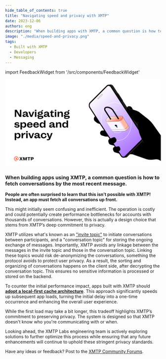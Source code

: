 ```yaml
---
hide_table_of_contents: true
title: "Navigating speed and privacy with XMTP"
date: 2023-12-06
authors: eng
description: "When building apps with XMTP, a common question is how to fetch conversations by the most recent message."
image: "./media/speed-and-privacy.png"
tags:
  - Built with XMTP
  - Developers
  - Messaging
---
```


import FeedbackWidget from '/src/components/FeedbackWidget'

![speed-privacy.png](./media/speed-and-privacy.png)

### When building apps using XMTP, a common question is how to fetch conversations by the most recent message.

<!--truncate-->

**People are often surprised to learn that this isn’t possible with XMTP! Instead, an app must fetch all conversations up front.**

This might initially seem confusing and inefficient. The operation is costly and could potentially create performance bottlenecks for accounts with thousands of conversations. However, this is actually a design choice that stems from XMTP’s deep commitment to privacy.

XMTP utilizes what's known as an ["invite topic"](https://docs.xmtp.org/protocol/v2/architectural-overview#invite-topic-v2) to initiate conversations between participants, and a "conversation topic" for storing the ongoing exchange of messages. Importantly, XMTP avoids any linkage between the messages in the invite topic and those in the conversation topic. Linking these topics would risk de-anonymizing the conversations, something the protocol avoids to protect user privacy. As a result, the sorting and organizing of conversations happens on the client side, after decrypting the conversation topic. This ensures no sensitive information is processed or stored on the backend.

To counter the initial performance impact, apps built with XMTP should **[adopt a local-first cache architecture](https://docs.xmtp.org/perf-ux/local-first)**. This approach significantly speeds up subsequent app loads, turning the initial delay into a one-time occurrence and enhancing the overall user experience.

While the first load may take a bit longer, this tradeoff highlights XMTP’s commitment to preserving privacy. The system is designed so that XMTP doesn't know who you're communicating with or when.

Looking ahead, the XMTP Labs engineering team is actively exploring solutions to further optimize this process while ensuring that any future enhancements will continue to uphold these stringent privacy standards.

Have any ideas or feedback? Post to the [XMTP Community Forums](https://community.xmtp.org/).
